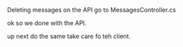 Deleting messages on the API
go to MessagesController.cs

ok so we done with the API.

up next do the same take care fo teh client.